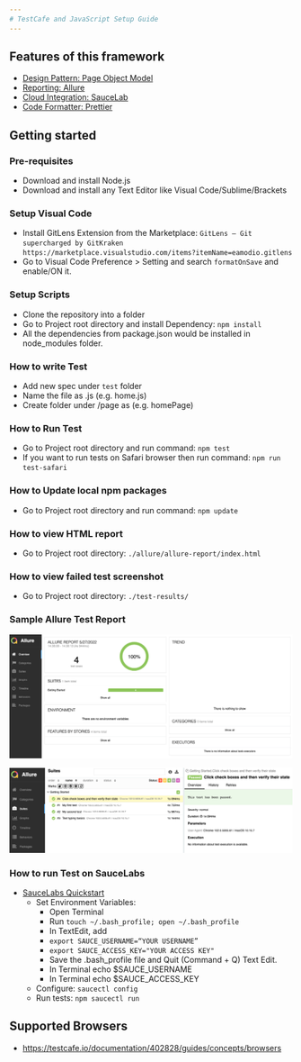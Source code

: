 ```yaml
---
# TestCafe and JavaScript Setup Guide
---
```


## Features of this framework
* [Design Pattern: Page Object Model](https://testcafe.io/documentation/402826/guides/concepts/page-model)
* [Reporting: Allure](https://npm.io/package/testcafe-reporter-allure)
* [Cloud Integration: SauceLab](https://saucelabs.com/)
* [Code Formatter: Prettier](https://prettier.io/)

## Getting started

### Pre-requisites
* Download and install Node.js
* Download and install any Text Editor like Visual Code/Sublime/Brackets

### Setup Visual Code
* Install GitLens Extension from the Marketplace: `GitLens — Git supercharged by GitKraken https://marketplace.visualstudio.com/items?itemName=eamodio.gitlens`
* Go to Visual Code Preference > Setting and search `formatOnSave` and enable/ON it.

### Setup Scripts 
* Clone the repository into a folder
* Go to Project root directory and install Dependency: ```npm install```
* All the dependencies from package.json would be installed in node_modules folder.

### How to write Test
* Add new spec under `test` folder
* Name the file as <testname>.js (e.g. home.js)
* Create folder under /page as <page-name> (e.g. homePage)

### How to Run Test
* Go to Project root directory and run command: ```npm test```
* If you want to run tests on Safari browser then run command: ```npm run test-safari```

### How to Update local npm packages
* Go to Project root directory and run command: ```npm update```

### How to view HTML report
* Go to Project root directory: `./allure/allure-report/index.html`

### How to view failed test screenshot
* Go to Project root directory: `./test-results/`

### Sample Allure Test Report
![TestCafe and JavaScript Test Report](./assets/Allure-Report.png?raw=true "TestCafe and JavaScript Test Report")

![TestCafe and JavaScript Test Report Expanded View](./assets/Allure-Report-Expanded-View.png?raw=true "TestCafe and JavaScript Test Report Expanded View")


### How to run Test on SauceLabs
* [SauceLabs Quickstart](https://docs.saucelabs.com/web-apps/automated-testing/playwright/quickstart/)
    * Set Environment Variables:
        * Open Terminal
        * Run ```touch ~/.bash_profile; open ~/.bash_profile```
        * In TextEdit, add
        * ```export SAUCE_USERNAME=“YOUR USERNAME”```
        * ```export SAUCE_ACCESS_KEY="YOUR ACCESS KEY"```
        * Save the .bash_profile file and Quit (Command + Q) Text Edit.
        * In Terminal echo $SAUCE_USERNAME
        * In Terminal echo $SAUCE_ACCESS_KEY
    * Configure:
    ```saucectl config```
    * Run tests: ```npm saucectl run```

## Supported Browsers
* https://testcafe.io/documentation/402828/guides/concepts/browsers